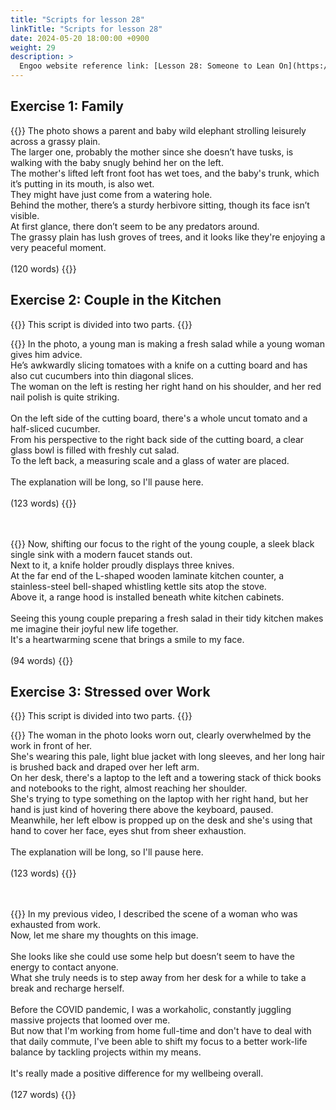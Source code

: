 ```yaml
---
title: "Scripts for lesson 28"
linkTitle: "Scripts for lesson 28"
date: 2024-05-20 18:00:00 +0900
weight: 29
description: >
  Engoo website reference link: [Lesson 28: Someone to Lean On](https://engoo.com/app/lessons/describing-pictures-intermediate-describing-pictures-someone-to-lean-on/P35soEBNEeeS3GsP6D5GYw?category_id=P_HriMOnEeifo0O-yMP42w&course_id=ZZasjsOnEeiHZVOMC0VfdA)
---
```


## Exercise 1: Family

{{<card header="**Script**">}}
The photo shows a parent and baby wild elephant strolling leisurely across a grassy plain. <br/>
The larger one, probably the mother since she doesn’t have tusks, is walking with the baby snugly behind her on the left. <br/>
The mother's lifted left front foot has wet toes, and the baby's trunk, which it’s putting in its mouth, is also wet.<br/>
They might have just come from a watering hole. <br/>
Behind the mother, there’s a sturdy herbivore sitting, though its face isn’t visible. <br/>
At first glance, there don’t seem to be any predators around. <br/>
The grassy plain has lush groves of trees, and it looks like they're enjoying a very peaceful moment.<br/>
<br/>
(120 words)
{{</card>}}


## Exercise 2: Couple in the Kitchen

{{<alert>}}
This script is divided into two parts.
{{</alert>}}

{{<card header="**1st script**">}}
In the photo, a young man is making a fresh salad while a young woman gives him advice. <br/>
He’s awkwardly slicing tomatoes with a knife on a cutting board and has also cut cucumbers into thin diagonal slices.<br/>
The woman on the left is resting her right hand on his shoulder, and her red nail polish is quite striking.<br/>
<br/>
On the left side of the cutting board, there's a whole uncut tomato and a half-sliced cucumber. <br/>
From his perspective to the right back side of the cutting board, a clear glass bowl is filled with freshly cut salad. <br/>
To the left back, a measuring scale and a glass of water are placed.<br/>
<br/>
The explanation will be long, so I'll pause here.<br/>
<br/>
(123 words)
{{</card>}}

　

{{<card header="**2nd script**">}}
Now, shifting our focus to the right of the young couple, a sleek black single sink with a modern faucet stands out. <br/>
Next to it, a knife holder proudly displays three knives. <br/>
At the far end of the L-shaped wooden laminate kitchen counter, a stainless-steel bell-shaped whistling kettle sits atop the stove. <br/>
Above it, a range hood is installed beneath white kitchen cabinets.<br/>
<br/>
Seeing this young couple preparing a fresh salad in their tidy kitchen makes me imagine their joyful new life together. <br/>
It's a heartwarming scene that brings a smile to my face.<br/>
<br/>
(94 words)
{{</card>}}

## Exercise 3: Stressed over Work

{{<alert>}}
This script is divided into two parts.
{{</alert>}}

{{<card header="**1st script**">}}
The woman in the photo looks worn out, clearly overwhelmed by the work in front of her.<br/>
She's wearing this pale, light blue jacket with long sleeves, and her long hair is brushed back and draped over her left arm. <br/>
On her desk, there's a laptop to the left and a towering stack of thick books and notebooks to the right, almost reaching her shoulder. <br/>
She's trying to type something on the laptop with her right hand, but her hand is just kind of hovering there above the keyboard, paused.<br/>
Meanwhile, her left elbow is propped up on the desk and she's using that hand to cover her face, eyes shut from sheer exhaustion.<br/>
<br/>
The explanation will be long, so I'll pause here.<br/>
<br/>
(123 words)
{{</card>}}

　

{{<card header="**2nd script**">}}
In my previous video, I described the scene of a woman who was exhausted from work.<br/>
Now, let me share my thoughts on this image.<br/>
<br/>
She looks like she could use some help but doesn’t seem to have the energy to contact anyone. <br/>
What she truly needs is to step away from her desk for a while to take a break and recharge herself.<br/>
<br/>
Before the COVID pandemic, I was a workaholic, constantly juggling massive projects that loomed over me. <br/>
But now that I'm working from home full-time and don't have to deal with that daily commute, I've been able to shift my focus to a better work-life balance by tackling projects within my means.<br/>
<br/>
It's really made a positive difference for my wellbeing overall.<br/>
<br/>
(127 words)
{{</card>}}
